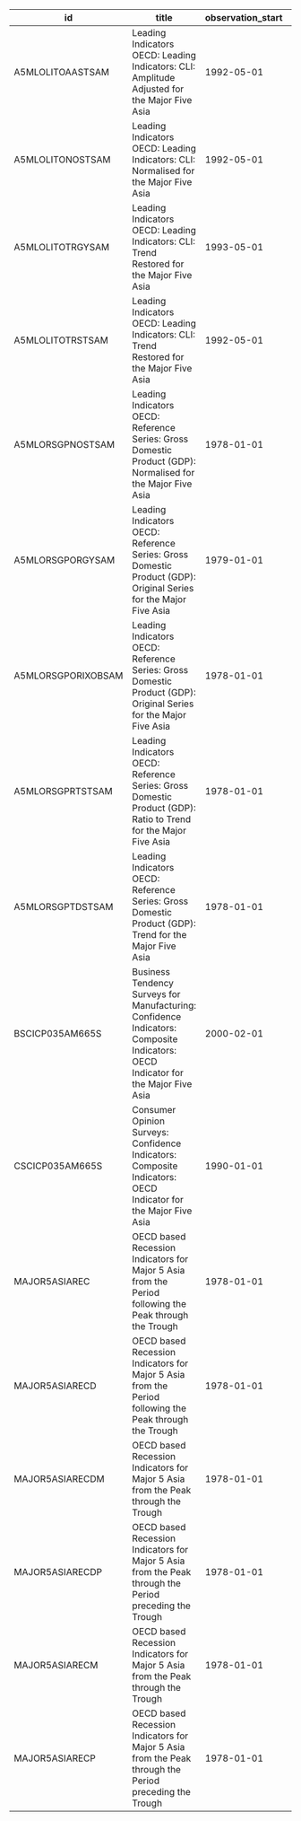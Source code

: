 | id                 | title                                                                                                                            | observation_start   | observation_end   |
|--------------------|----------------------------------------------------------------------------------------------------------------------------------|---------------------|-------------------|
| A5MLOLITOAASTSAM   | Leading Indicators OECD: Leading Indicators: CLI: Amplitude Adjusted for the Major Five Asia                                     | 1992-05-01          | 2022-08-01        |
| A5MLOLITONOSTSAM   | Leading Indicators OECD: Leading Indicators: CLI: Normalised for the Major Five Asia                                             | 1992-05-01          | 2022-08-01        |
| A5MLOLITOTRGYSAM   | Leading Indicators OECD: Leading Indicators: CLI: Trend Restored for the Major Five Asia                                         | 1993-05-01          | 2022-05-01        |
| A5MLOLITOTRSTSAM   | Leading Indicators OECD: Leading Indicators: CLI: Trend Restored for the Major Five Asia                                         | 1992-05-01          | 2022-05-01        |
| A5MLORSGPNOSTSAM   | Leading Indicators OECD: Reference Series: Gross Domestic Product (GDP): Normalised for the Major Five Asia                      | 1978-01-01          | 2022-05-01        |
| A5MLORSGPORGYSAM   | Leading Indicators OECD: Reference Series: Gross Domestic Product (GDP): Original Series for the Major Five Asia                 | 1979-01-01          | 2022-05-01        |
| A5MLORSGPORIXOBSAM | Leading Indicators OECD: Reference Series: Gross Domestic Product (GDP): Original Series for the Major Five Asia                 | 1978-01-01          | 2022-05-01        |
| A5MLORSGPRTSTSAM   | Leading Indicators OECD: Reference Series: Gross Domestic Product (GDP): Ratio to Trend for the Major Five Asia                  | 1978-01-01          | 2022-05-01        |
| A5MLORSGPTDSTSAM   | Leading Indicators OECD: Reference Series: Gross Domestic Product (GDP): Trend for the Major Five Asia                           | 1978-01-01          | 2022-05-01        |
| BSCICP035AM665S    | Business Tendency Surveys for Manufacturing: Confidence Indicators: Composite Indicators: OECD Indicator for the Major Five Asia | 2000-02-01          | 2022-06-01        |
| CSCICP035AM665S    | Consumer Opinion Surveys: Confidence Indicators: Composite Indicators: OECD Indicator for the Major Five Asia                    | 1990-01-01          | 2022-07-01        |
| MAJOR5ASIAREC      | OECD based Recession Indicators for Major 5 Asia from the Period following the Peak through the Trough                           | 1978-01-01          | 2022-02-01        |
| MAJOR5ASIARECD     | OECD based Recession Indicators for Major 5 Asia from the Period following the Peak through the Trough                           | 1978-01-01          | 2022-02-28        |
| MAJOR5ASIARECDM    | OECD based Recession Indicators for Major 5 Asia from the Peak through the Trough                                                | 1978-01-01          | 2022-02-28        |
| MAJOR5ASIARECDP    | OECD based Recession Indicators for Major 5 Asia from the Peak through the Period preceding the Trough                           | 1978-01-01          | 2022-02-28        |
| MAJOR5ASIARECM     | OECD based Recession Indicators for Major 5 Asia from the Peak through the Trough                                                | 1978-01-01          | 2022-02-01        |
| MAJOR5ASIARECP     | OECD based Recession Indicators for Major 5 Asia from the Peak through the Period preceding the Trough                           | 1978-01-01          | 2022-02-01        |